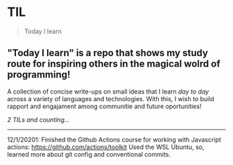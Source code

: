 # TIL
> Today I learn
## "Today I learn" is a repo that shows my study route for inspiring others in the magical wolrd of programming!

A collection of concise write-ups on small ideas that I learn *day to day* across a
variety of languages and technologies.
With this, I wish to build rapport and engajament among communitie and future oportunities!


_2 TILs and counting..._

---

12/1/20201: 
Finished the Github Actions course for working with Javascript actions: https://github.com/actions/toolkit
Used the WSL Ubuntu, so, learned more about git config and conventional commits.

